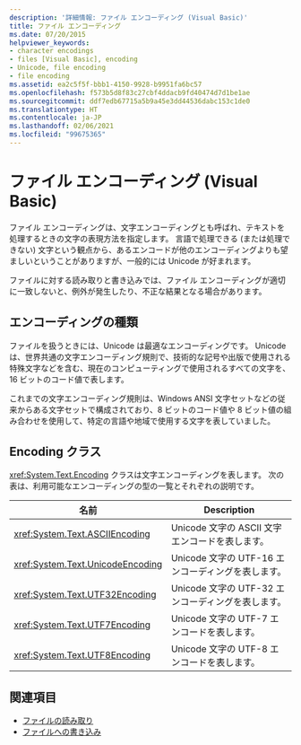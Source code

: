 ```yaml
---
description: '詳細情報: ファイル エンコーディング (Visual Basic)'
title: ファイル エンコーディング
ms.date: 07/20/2015
helpviewer_keywords:
- character encodings
- files [Visual Basic], encoding
- Unicode, file encoding
- file encoding
ms.assetid: ea2c5f5f-bbb1-4150-9928-b9951fa6bc57
ms.openlocfilehash: f573b5d8f83c27cbf4ddacb9fd40474d7d1be1ae
ms.sourcegitcommit: ddf7edb67715a5b9a45e3dd44536dabc153c1de0
ms.translationtype: HT
ms.contentlocale: ja-JP
ms.lasthandoff: 02/06/2021
ms.locfileid: "99675365"
---
```

# <a name="file-encodings-visual-basic"></a>ファイル エンコーディング (Visual Basic)

ファイル エンコーディングは、文字エンコーディングとも呼ばれ、テキストを処理するときの文字の表現方法を指定します。 言語で処理できる (または処理できない) 文字という観点から、あるエンコードが他のエンコーディングよりも望ましいということがありますが、一般的には Unicode が好まれます。

ファイルに対する読み取りと書き込みでは、ファイル エンコーディングが適切に一致しないと、例外が発生したり、不正な結果となる場合があります。

## <a name="types-of-encodings"></a>エンコーディングの種類

ファイルを扱うときには、Unicode は最適なエンコーディングです。 Unicode は、世界共通の文字エンコーディング規則で、技術的な記号や出版で使用される特殊文字などを含む、現在のコンピューティングで使用されるすべての文字を、16 ビットのコード値で表します。

これまでの文字エンコーディング規則は、Windows ANSI 文字セットなどの従来からある文字セットで構成されており、8 ビットのコード値や 8 ビット値の組み合わせを使用して、特定の言語や地域で使用する文字を表していました。

## <a name="encoding-class"></a>Encoding クラス

<xref:System.Text.Encoding> クラスは文字エンコーディングを表します。 次の表は、利用可能なエンコーディングの型の一覧とそれぞれの説明です。

|名前|Description|
|---|---|
|<xref:System.Text.ASCIIEncoding>|Unicode 文字の ASCII 文字エンコードを表します。|
|<xref:System.Text.UnicodeEncoding>|Unicode 文字の UTF-16 エンコーディングを表します。|
|<xref:System.Text.UTF32Encoding>|Unicode 文字の UTF-32 エンコーディングを表します。|
|<xref:System.Text.UTF7Encoding>|Unicode 文字の UTF-7 エンコードを表します。|
|<xref:System.Text.UTF8Encoding>|Unicode 文字の UTF-8 エンコードを表します。|

## <a name="see-also"></a>関連項目

- [ファイルの読み取り](reading-from-files.md)
- [ファイルへの書き込み](writing-to-files.md)
